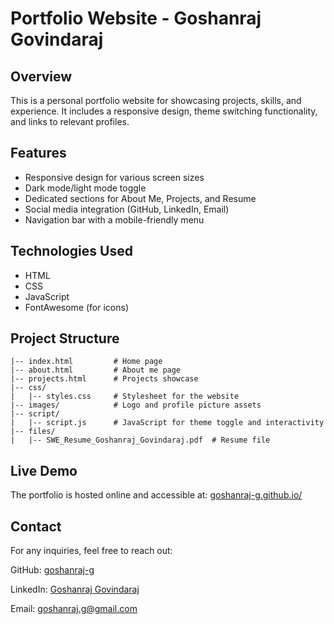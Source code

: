 # Portfolio Website - Goshanraj Govindaraj

## Overview
This is a personal portfolio website for showcasing projects, skills, and experience. It includes a responsive design, theme switching functionality, and links to relevant profiles.

## Features
- Responsive design for various screen sizes
- Dark mode/light mode toggle
- Dedicated sections for About Me, Projects, and Resume
- Social media integration (GitHub, LinkedIn, Email)
- Navigation bar with a mobile-friendly menu

## Technologies Used
- HTML
- CSS
- JavaScript
- FontAwesome (for icons)

## Project Structure
```
|-- index.html         # Home page
|-- about.html         # About me page
|-- projects.html      # Projects showcase
|-- css/
|   |-- styles.css     # Stylesheet for the website
|-- images/            # Logo and profile picture assets
|-- script/
|   |-- script.js      # JavaScript for theme toggle and interactivity
|-- files/
|   |-- SWE_Resume_Goshanraj_Govindaraj.pdf  # Resume file
```

## Live Demo
The portfolio is hosted online and accessible at: [goshanraj-g.github.io/](https://goshanraj-g.github.io/)

## Contact
For any inquiries, feel free to reach out:

GitHub: [goshanraj-g](https://github.com/goshanraj-g)

LinkedIn: [Goshanraj Govindaraj](https://www.linkedin.com/in/goshanrajgovindaraj/)

Email: [goshanraj.g@gmail.com](mailto:goshanraj.g@gmail.com)

